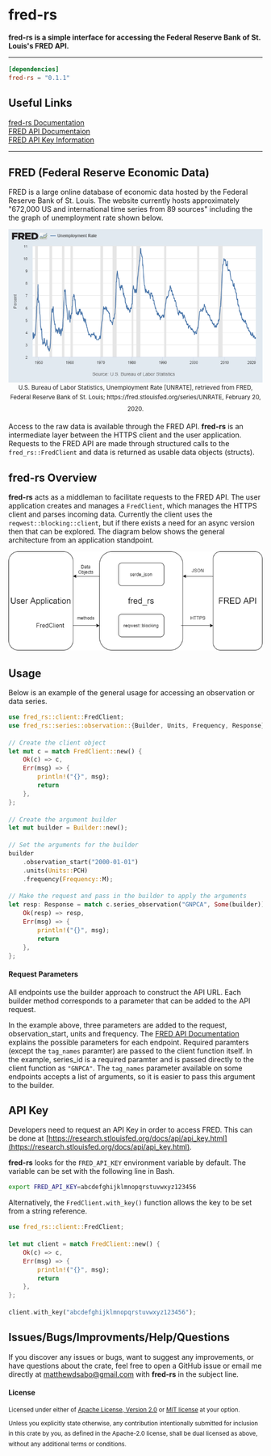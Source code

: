 # fred-rs

 **fred-rs is a simple interface for accessing the Federal Reserve Bank of St. Louis's FRED API.**

 ---
 ```toml
 [dependencies]
 fred-rs = "0.1.1"
 ```

 ## Useful Links
[fred-rs Documentation](https://docs.rs/fred-rs/0.1.1) <br>
[FRED API Documentaion](https://research.stlouisfed.org/docs/api/fred/#General_Documentation) <br>
[FRED API Key Information](https://research.stlouisfed.org/docs/api/api_key.html)

<hr>

## FRED (Federal Reserve Economic Data)

 FRED is a large online database of economic data hosted by the Federal Reserve Bank of St. Louis.  The website currently hosts approximately "672,000 US and international time series from 89 sources" including the the graph of unemployment rate shown below.

<p align="center"> 
<img src="README/fredgraph.png" alt="Unemployment Graph">
<br>
<sup>
U.S. Bureau of Labor Statistics, Unemployment Rate [UNRATE], retrieved from FRED, Federal Reserve Bank of St. Louis; https://fred.stlouisfed.org/series/UNRATE, February 20, 2020.
<sup/>
</p>

Access to the raw data is available through the FRED API.  <b>fred-rs</b> is an intermediate layer between the HTTPS client and the user application.  Requests to the FRED API are made through structured calls to the `fred_rs::FredClient` and data is returned as usable data objects (structs).

## fred-rs Overview
<b>fred-rs</b> acts as a middleman to facilitate requests to the FRED API.  The user application
creates and manages a `FredClient`, which manages the HTTPS client and parses incoming data.  Currently 
the client uses the `reqwest::blocking::client`, but if there exists a need for an
async version then that can be explored.  The diagram below shows the general architecture 
from an application standpoint.

<p align="center"> 
<img src="README/architecture.png" alt="architecture">
</p>

## Usage
Below is an example of the general usage for accessing an observation or data series.

```rust
use fred_rs::client::FredClient;
use fred_rs::series::observation::{Builder, Units, Frequency, Response};

// Create the client object
let mut c = match FredClient::new() {
    Ok(c) => c,
    Err(msg) => {
        println!("{}", msg);
        return
    },
};

// Create the argument builder
let mut builder = Builder::new();

// Set the arguments for the builder
builder
    .observation_start("2000-01-01")
    .units(Units::PCH)
    .frequency(Frequency::M);

// Make the request and pass in the builder to apply the arguments
let resp: Response = match c.series_observation("GNPCA", Some(builder)) {
    Ok(resp) => resp,
    Err(msg) => {
        println!("{}", msg);
        return
    },
};
```

#### Request Parameters
All endpoints use the builder approach to construct the API URL.  Each builder 
method corresponds to a parameter that can be added to the API request. 

In the example above, three parameters are added to the request, observation_start, units and frequency.
The [FRED API Documentation](https://research.stlouisfed.org/docs/api/fred/#General_Documentation) 
explains the possible parameters for each endpoint.  Required paramters (except the `tag_names` paramter) are
passed to the client function itself.  In the example, series_id is a required paramter and is passed 
directly to the client function as `"GNPCA"`.  The `tag_names` parameter available on some endpoints 
accepts a list of arguments, so it is easier to pass this argument to the builder.

## API Key
Developers need to request an API Key in order to access FRED.  This can be done 
at [https://research.stlouisfed.org/docs/api/api_key.html](https://research.stlouisfed.org/docs/api/api_key.html).

<b>fred-rs</b> looks for the `FRED_API_KEY` environment variable by default.  The 
variable can be set with the following line in Bash.
```bash
export FRED_API_KEY=abcdefghijklmnopqrstuvwxyz123456
```

Alternatively, the `FredClient.with_key()` function allows the key to be set from a string reference.
```rust
use fred_rs::client::FredClient;

let mut client = match FredClient::new() {
    Ok(c) => c,
    Err(msg) => {
        println!("{}", msg);
        return
    },
};

client.with_key("abcdefghijklmnopqrstuvwxyz123456");
```

## Issues/Bugs/Improvments/Help/Questions
If you discover any issues or bugs, want to suggest any improvements, or have 
questions about the crate, feel free to open a GitHub issue or email me directly 
at matthewdsabo@gmail.com with <b>fred-rs</b> in the subject line.

#### License

<sup>
Licensed under either of <a href="LICENSE-APACHE">Apache License, Version
2.0</a> or <a href="LICENSE-MIT">MIT license</a> at your option.
</sup>

<br>

<sub>
Unless you explicitly state otherwise, any contribution intentionally submitted
for inclusion in this crate by you, as defined in the Apache-2.0 license, shall
be dual licensed as above, without any additional terms or conditions.
</sub>
